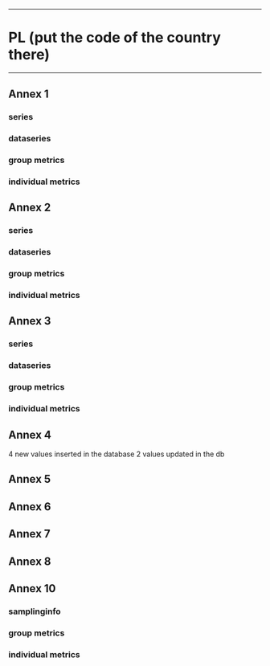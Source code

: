 -----------------------------------------------------------
# PL (put the code of the country there) 
-----------------------------------------------------------

## Annex 1

### series

### dataseries


### group metrics


### individual metrics

## Annex 2

### series

### dataseries


### group metrics


### individual metrics



## Annex 3

### series

### dataseries


### group metrics


### individual metrics



## Annex 4

4 new values inserted in the database
2 values updated in the db


## Annex 5



## Annex 6



## Annex 7



## Annex 8



## Annex 10

### samplinginfo


### group metrics


### individual metrics

